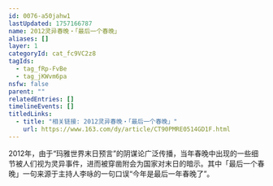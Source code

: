 ```yaml
---
id: 0076-a50jahw1
lastUpdated: 1757166787
name: 2012灵异春晚・「最后一个春晚」
aliases: []
layer: 1
categoryId: cat_fc9VC2z8
tagIds:
  - tag_fRp-FvBe
  - tag_jKWvm6pa
nsfw: false
parent: ""
relatedEntries: []
timelineEvents: []
titledLinks:
  - title: "相关链接: 2012灵异春晚・「最后一个春晚」"
    url: https://www.163.com/dy/article/CT90PMRE0514GD1F.html
---
```


2012年，由于“玛雅世界末日预言”的阴谋论广泛传播，当年春晚中出现的一些细节被人们视为灵异事件，进而被穿凿附会为国家对末日的暗示。其中「最后一个春晚」一句来源于主持人李咏的一句口误“今年是最后一年春晚了”。